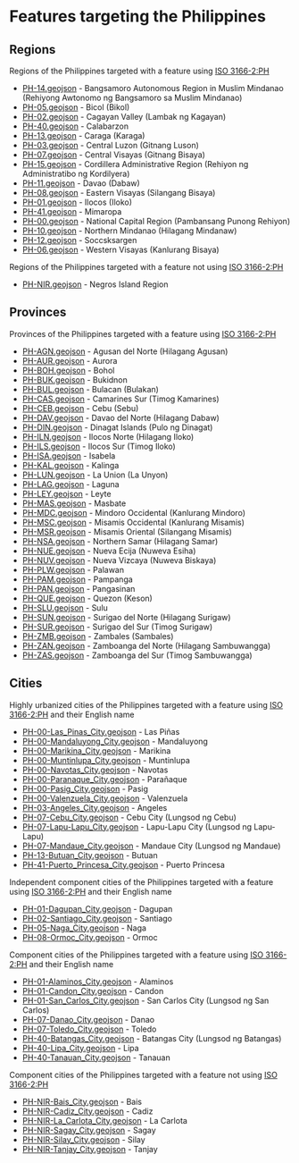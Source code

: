 # Features targeting the Philippines

## Regions
Regions of the Philippines targeted with a feature using [ISO 3166-2:PH](https://en.wikipedia.org/wiki/ISO_3166-2:PH)
- [PH-14.geojson](https://location-conflation.com/?locationSet=%7B%22include%22%3A%5B%22ph-14.geojson%22%5D%7D&referrer=nsi) - Bangsamoro Autonomous Region in Muslim Mindanao (Rehiyong Awtonomo ng Bangsamoro sa Muslim Mindanao)
- [PH-05.geojson](https://location-conflation.com/?locationSet=%7B%22include%22%3A%5B%22ph-05.geojson%22%5D%7D&referrer=nsi) - Bicol (Bikol)
- [PH-02.geojson](https://location-conflation.com/?locationSet=%7B%22include%22%3A%5B%22ph-02.geojson%22%5D%7D&referrer=nsi) - Cagayan Valley (Lambak ng Kagayan)
- [PH-40.geojson](https://location-conflation.com/?locationSet=%7B%22include%22%3A%5B%22ph-40.geojson%22%5D%7D&referrer=nsi) - Calabarzon
- [PH-13.geojson](https://location-conflation.com/?locationSet=%7B%22include%22%3A%5B%22ph-13.geojson%22%5D%7D&referrer=nsi) - Caraga (Karaga)
- [PH-03.geojson](https://location-conflation.com/?locationSet=%7B%22include%22%3A%5B%22ph-03.geojson%22%5D%7D&referrer=nsi) - Central Luzon (Gitnang Luson)
- [PH-07.geojson](https://location-conflation.com/?locationSet=%7B%22include%22%3A%5B%22ph-07.geojson%22%5D%7D&referrer=nsi) - Central Visayas (Gitnang Bisaya)
- [PH-15.geojson](https://location-conflation.com/?locationSet=%7B%22include%22%3A%5B%22ph-15.geojson%22%5D%7D&referrer=nsi) - Cordillera Administrative Region (Rehiyon ng Administratibo ng Kordilyera)
- [PH-11.geojson](https://location-conflation.com/?locationSet=%7B%22include%22%3A%5B%22ph-11.geojson%22%5D%7D&referrer=nsi) - Davao (Dabaw)
- [PH-08.geojson](https://location-conflation.com/?locationSet=%7B%22include%22%3A%5B%22ph-08.geojson%22%5D%7D&referrer=nsi) - Eastern Visayas (Silangang Bisaya)
- [PH-01.geojson](https://location-conflation.com/?locationSet=%7B%22include%22%3A%5B%22ph-01.geojson%22%5D%7D&referrer=nsi) - Ilocos (Iloko)
- [PH-41.geojson](https://location-conflation.com/?locationSet=%7B%22include%22%3A%5B%22ph-41.geojson%22%5D%7D&referrer=nsi) - Mimaropa
- [PH-00.geojson](https://location-conflation.com/?locationSet=%7B%22include%22%3A%5B%22ph-00.geojson%22%5D%7D&referrer=nsi) - National Capital Region (Pambansang Punong Rehiyon)
- [PH-10.geojson](https://location-conflation.com/?locationSet=%7B%22include%22%3A%5B%22ph-10.geojson%22%5D%7D&referrer=nsi) - Northern Mindanao (Hilagang Mindanaw)
- [PH-12.geojson](https://location-conflation.com/?locationSet=%7B%22include%22%3A%5B%22ph-12.geojson%22%5D%7D&referrer=nsi) - Soccsksargen
- [PH-06.geojson](https://location-conflation.com/?locationSet=%7B%22include%22%3A%5B%22ph-06.geojson%22%5D%7D&referrer=nsi) - Western Visayas (Kanlurang Bisaya)

Regions of the Philippines targeted with a feature not using [ISO 3166-2:PH](https://en.wikipedia.org/wiki/ISO_3166-2:PH)
- [PH-NIR.geojson](https://location-conflation.com/?locationSet=%7B%22include%22%3A%5B%22ph-nir.geojson%22%5D%7D&referrer=nsi) - Negros Island Region

## Provinces
Provinces of the Philippines targeted with a feature using [ISO 3166-2:PH](https://en.wikipedia.org/wiki/ISO_3166-2:PH)
- [PH-AGN.geojson](https://location-conflation.com/?locationSet=%7B%22include%22%3A%5B%22ph-agn.geojson%22%5D%7D&referrer=nsi) - Agusan del Norte (Hilagang Agusan)
- [PH-AUR.geojson](https://location-conflation.com/?locationSet=%7B%22include%22%3A%5B%22ph-aur.geojson%22%5D%7D&referrer=nsi) - Aurora
- [PH-BOH.geojson](https://location-conflation.com/?locationSet=%7B%22include%22%3A%5B%22ph-boh.geojson%22%5D%7D&referrer=nsi) - Bohol
- [PH-BUK.geojson](https://location-conflation.com/?locationSet=%7B%22include%22%3A%5B%22ph-buk.geojson%22%5D%7D&referrer=nsi) - Bukidnon
- [PH-BUL.geojson](https://location-conflation.com/?locationSet=%7B%22include%22%3A%5B%22ph-bul.geojson%22%5D%7D&referrer=nsi) - Bulacan (Bulakan)
- [PH-CAS.geojson](https://location-conflation.com/?locationSet=%7B%22include%22%3A%5B%22ph-cas.geojson%22%5D%7D&referrer=nsi) - Camarines Sur (Timog Kamarines)
- [PH-CEB.geojson](https://location-conflation.com/?locationSet=%7B%22include%22%3A%5B%22ph-ceb.geojson%22%5D%7D&referrer=nsi) - Cebu (Sebu)
- [PH-DAV.geojson](https://location-conflation.com/?locationSet=%7B%22include%22%3A%5B%22ph-dav.geojson%22%5D%7D&referrer=nsi) - Davao del Norte (Hilagang Dabaw)
- [PH-DIN.geojson](https://location-conflation.com/?locationSet=%7B%22include%22%3A%5B%22ph-din.geojson%22%5D%7D&referrer=nsi) - Dinagat Islands (Pulo ng Dinagat)
- [PH-ILN.geojson](https://location-conflation.com/?locationSet=%7B%22include%22%3A%5B%22ph-iln.geojson%22%5D%7D&referrer=nsi) - Ilocos Norte (Hilagang Iloko)
- [PH-ILS.geojson](https://location-conflation.com/?locationSet=%7B%22include%22%3A%5B%22ph-ils.geojson%22%5D%7D&referrer=nsi) - Ilocos Sur (Timog Iloko)
- [PH-ISA.geojson](https://location-conflation.com/?locationSet=%7B%22include%22%3A%5B%22ph-isa.geojson%22%5D%7D&referrer=nsi) - Isabela
- [PH-KAL.geojson](https://location-conflation.com/?locationSet=%7B%22include%22%3A%5B%22ph-kal.geojson%22%5D%7D&referrer=nsi) - Kalinga
- [PH-LUN.geojson](https://location-conflation.com/?locationSet=%7B%22include%22%3A%5B%22ph-lun.geojson%22%5D%7D&referrer=nsi) - La Union (La Unyon)
- [PH-LAG.geojson](https://location-conflation.com/?locationSet=%7B%22include%22%3A%5B%22ph-lag.geojson%22%5D%7D&referrer=nsi) - Laguna
- [PH-LEY.geojson](https://location-conflation.com/?locationSet=%7B%22include%22%3A%5B%22ph-ley.geojson%22%5D%7D&referrer=nsi) - Leyte
- [PH-MAS.geojson](https://location-conflation.com/?locationSet=%7B%22include%22%3A%5B%22ph-mas.geojson%22%5D%7D&referrer=nsi) - Masbate
- [PH-MDC.geojson](https://location-conflation.com/?locationSet=%7B%22include%22%3A%5B%22ph-mdc.geojson%22%5D%7D&referrer=nsi) - Mindoro Occidental (Kanlurang Mindoro)
- [PH-MSC.geojson](https://location-conflation.com/?locationSet=%7B%22include%22%3A%5B%22ph-msc.geojson%22%5D%7D&referrer=nsi) - Misamis Occidental (Kanlurang Misamis)
- [PH-MSR.geojson](https://location-conflation.com/?locationSet=%7B%22include%22%3A%5B%22ph-msr.geojson%22%5D%7D&referrer=nsi) - Misamis Oriental (Silangang Misamis)
- [PH-NSA.geojson](https://location-conflation.com/?locationSet=%7B%22include%22%3A%5B%22ph-nsa.geojson%22%5D%7D&referrer=nsi) - Northern Samar (Hilagang Samar)
- [PH-NUE.geojson](https://location-conflation.com/?locationSet=%7B%22include%22%3A%5B%22ph-nue.geojson%22%5D%7D&referrer=nsi) - Nueva Ecija (Nuweva Esiha)
- [PH-NUV.geojson](https://location-conflation.com/?locationSet=%7B%22include%22%3A%5B%22ph-nuv.geojson%22%5D%7D&referrer=nsi) - Nueva Vizcaya (Nuweva Biskaya)
- [PH-PLW.geojson](https://location-conflation.com/?locationSet=%7B%22include%22%3A%5B%22ph-plw.geojson%22%5D%7D&referrer=nsi) - Palawan
- [PH-PAM.geojson](https://location-conflation.com/?locationSet=%7B%22include%22%3A%5B%22ph-pam.geojson%22%5D%7D&referrer=nsi) - Pampanga
- [PH-PAN.geojson](https://location-conflation.com/?locationSet=%7B%22include%22%3A%5B%22ph-pan.geojson%22%5D%7D&referrer=nsi) - Pangasinan
- [PH-QUE.geojson](https://location-conflation.com/?locationSet=%7B%22include%22%3A%5B%22ph-que.geojson%22%5D%7D&referrer=nsi) - Quezon (Keson)
- [PH-SLU.geojson](https://location-conflation.com/?locationSet=%7B%22include%22%3A%5B%22ph-slu.geojson%22%5D%7D&referrer=nsi) - Sulu
- [PH-SUN.geojson](https://location-conflation.com/?locationSet=%7B%22include%22%3A%5B%22ph-sun.geojson%22%5D%7D&referrer=nsi) - Surigao del Norte (Hilagang Surigaw)
- [PH-SUR.geojson](https://location-conflation.com/?locationSet=%7B%22include%22%3A%5B%22ph-sur.geojson%22%5D%7D&referrer=nsi) - Surigao del Sur (Timog Surigaw)
- [PH-ZMB.geojson](https://location-conflation.com/?locationSet=%7B%22include%22%3A%5B%22ph-zmb.geojson%22%5D%7D&referrer=nsi) - Zambales (Sambales)
- [PH-ZAN.geojson](https://location-conflation.com/?locationSet=%7B%22include%22%3A%5B%22ph-zan.geojson%22%5D%7D&referrer=nsi) - Zamboanga del Norte (Hilagang Sambuwangga)
- [PH-ZAS.geojson](https://location-conflation.com/?locationSet=%7B%22include%22%3A%5B%22ph-zas.geojson%22%5D%7D&referrer=nsi) - Zamboanga del Sur (Timog Sambuwangga)

## Cities
Highly urbanized cities of the Philippines targeted with a feature using [ISO 3166-2:PH](https://en.wikipedia.org/wiki/ISO_3166-2:PH) and their English name
- [PH-00-Las_Pinas_City.geojson](https://location-conflation.com/?locationSet=%7B%22include%22%3A%5B%22ph-00-las_pinas_city.geojson%22%5D%7D&referrer=nsi) - Las Piñas
- [PH-00-Mandaluyong_City.geojson](https://location-conflation.com/?locationSet=%7B%22include%22%3A%5B%22ph-00-mandaluyong_city.geojson%22%5D%7D&referrer=nsi) - Mandaluyong
- [PH-00-Marikina_City.geojson](https://location-conflation.com/?locationSet=%7B%22include%22%3A%5B%22ph-00-marikina_city.geojson%22%5D%7D&referrer=nsi) - Marikina
- [PH-00-Muntinlupa_City.geojson](https://location-conflation.com/?locationSet=%7B%22include%22%3A%5B%22ph-00-muntinlupa_city.geojson%22%5D%7D&referrer=nsi) - Muntinlupa
- [PH-00-Navotas_City.geojson](https://location-conflation.com/?locationSet=%7B%22include%22%3A%5B%22ph-00-navotas_city.geojson%22%5D%7D&referrer=nsi) - Navotas
- [PH-00-Paranaque_City.geojson](https://location-conflation.com/?locationSet=%7B%22include%22%3A%5B%22ph-00-paranaque_city.geojson%22%5D%7D&referrer=nsi) - Parañaque
- [PH-00-Pasig_City.geojson](https://location-conflation.com/?locationSet=%7B%22include%22%3A%5B%22ph-00-pasig_city.geojson%22%5D%7D&referrer=nsi) - Pasig
- [PH-00-Valenzuela_City.geojson](https://location-conflation.com/?locationSet=%7B%22include%22%3A%5B%22ph-00-valenzuela_city.geojson%22%5D%7D&referrer=nsi) - Valenzuela
- [PH-03-Angeles_City.geojson](https://location-conflation.com/?locationSet=%7B%22include%22%3A%5B%22ph-03-angeles_city.geojson%22%5D%7D&referrer=nsi) - Angeles
- [PH-07-Cebu_City.geojson](https://location-conflation.com/?locationSet=%7B%22include%22%3A%5B%22ph-07-cebu_city.geojson%22%5D%7D&referrer=nsi) - Cebu City (Lungsod ng Cebu)
- [PH-07-Lapu-Lapu_City.geojson](https://location-conflation.com/?locationSet=%7B%22include%22%3A%5B%22ph-07-lapu-lapu_city.geojson%22%5D%7D&referrer=nsi) - Lapu-Lapu City (Lungsod ng Lapu-Lapu)
- [PH-07-Mandaue_City.geojson](https://location-conflation.com/?locationSet=%7B%22include%22%3A%5B%22ph-07-mandaue_city.geojson%22%5D%7D&referrer=nsi) - Mandaue City (Lungsod ng Mandaue)
- [PH-13-Butuan_City.geojson](https://location-conflation.com/?locationSet=%7B%22include%22%3A%5B%22ph-13-butuan_city.geojson%22%5D%7D&referrer=nsi) - Butuan
- [PH-41-Puerto_Princesa_City.geojson](https://location-conflation.com/?locationSet=%7B%22include%22%3A%5B%22ph-41-puerto_princesa_city.geojson%22%5D%7D&referrer=nsi) - Puerto Princesa

Independent component cities of the Philippines targeted with a feature using [ISO 3166-2:PH](https://en.wikipedia.org/wiki/ISO_3166-2:PH) and their English name
- [PH-01-Dagupan_City.geojson](https://location-conflation.com/?locationSet=%7B%22include%22%3A%5B%22ph-01-dagupan_city.geojson%22%5D%7D&referrer=nsi) - Dagupan
- [PH-02-Santiago_City.geojson](https://location-conflation.com/?locationSet=%7B%22include%22%3A%5B%22ph-02-santiago_city.geojson%22%5D%7D&referrer=nsi) - Santiago
- [PH-05-Naga_City.geojson](https://location-conflation.com/?locationSet=%7B%22include%22%3A%5B%22ph-05-naga_city.geojson%22%5D%7D&referrer=nsi) - Naga
- [PH-08-Ormoc_City.geojson](https://location-conflation.com/?locationSet=%7B%22include%22%3A%5B%22ph-08-ormoc_city.geojson%22%5D%7D&referrer=nsi) - Ormoc

Component cities of the Philippines targeted with a feature using [ISO 3166-2:PH](https://en.wikipedia.org/wiki/ISO_3166-2:PH) and their English name
- [PH-01-Alaminos_City.geojson](https://location-conflation.com/?locationSet=%7B%22include%22%3A%5B%22ph-01-alaminos_city.geojson%22%5D%7D&referrer=nsi) - Alaminos
- [PH-01-Candon_City.geojson](https://location-conflation.com/?locationSet=%7B%22include%22%3A%5B%22ph-01-candon_city.geojson%22%5D%7D&referrer=nsi) - Candon
- [PH-01-San_Carlos_City.geojson](https://location-conflation.com/?locationSet=%7B%22include%22%3A%5B%22ph-01-san_carlos_city.geojson%22%5D%7D&referrer=nsi) - San Carlos City (Lungsod ng San Carlos)
- [PH-07-Danao_City.geojson](https://location-conflation.com/?locationSet=%7B%22include%22%3A%5B%22ph-07-danao_city.geojson%22%5D%7D&referrer=nsi) - Danao
- [PH-07-Toledo_City.geojson](https://location-conflation.com/?locationSet=%7B%22include%22%3A%5B%22ph-07-toledo_city.geojson%22%5D%7D&referrer=nsi) - Toledo
- [PH-40-Batangas_City.geojson](https://location-conflation.com/?locationSet=%7B%22include%22%3A%5B%22ph-40-batangas_city.geojson%22%5D%7D&referrer=nsi) - Batangas City (Lungsod ng Batangas)
- [PH-40-Lipa_City.geojson](https://location-conflation.com/?locationSet=%7B%22include%22%3A%5B%22ph-40-lipa_city.geojson%22%5D%7D&referrer=nsi) - Lipa
- [PH-40-Tanauan_City.geojson](https://location-conflation.com/?locationSet=%7B%22include%22%3A%5B%22ph-40-tanauan_city.geojson%22%5D%7D&referrer=nsi) - Tanauan

Component cities of the Philippines targeted with a feature not using [ISO 3166-2:PH](https://en.wikipedia.org/wiki/ISO_3166-2:PH)
- [PH-NIR-Bais_City.geojson](https://location-conflation.com/?locationSet=%7B%22include%22%3A%5B%22ph-nir-bais_city.geojson%22%5D%7D&referrer=nsi) - Bais
- [PH-NIR-Cadiz_City.geojson](https://location-conflation.com/?locationSet=%7B%22include%22%3A%5B%22ph-nir-cadiz_city.geojson%22%5D%7D&referrer=nsi) - Cadiz
- [PH-NIR-La_Carlota_City.geojson](https://location-conflation.com/?locationSet=%7B%22include%22%3A%5B%22ph-nir-la_carlota_city.geojson%22%5D%7D&referrer=nsi) - La Carlota
- [PH-NIR-Sagay_City.geojson](https://location-conflation.com/?locationSet=%7B%22include%22%3A%5B%22ph-nir-sagay_city.geojson%22%5D%7D&referrer=nsi) - Sagay
- [PH-NIR-Silay_City.geojson](https://location-conflation.com/?locationSet=%7B%22include%22%3A%5B%22ph-nir-silay_city.geojson%22%5D%7D&referrer=nsi) - Silay
- [PH-NIR-Tanjay_City.geojson](https://location-conflation.com/?locationSet=%7B%22include%22%3A%5B%22ph-nir-tanjay_city.geojson%22%5D%7D&referrer=nsi) - Tanjay
